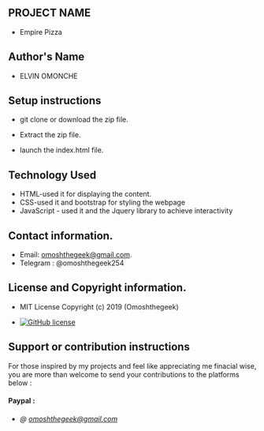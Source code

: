 ## PROJECT NAME
 - Empire Pizza
 ## Author's Name
 - ELVIN OMONCHE
 
## Setup instructions 
 - git clone or download the zip file.

 - Extract the zip file.

 - launch the index.html file.

## Technology Used
 - HTML-used it for displaying the content.
 - CSS-used it  and bootstrap for styling the webpage
 - JavaScript - used it and the Jquery library to achieve interactivity





## Contact information.
 - Email: omoshthegeek@gmail.com.
 - Telegram : @omoshthegeek254
## License and Copyright information.
 - MIT License Copyright (c) 2019 (Omoshthegeek)
 
 - [![GitHub license](https://img.shields.io/github/license/Naereen/StrapDown.js.svg)](https://github.com/Naereen/StrapDown.js/blob/master/LICENSE)

 ## Support or contribution instructions
For those inspired by my projects and feel like appreciating me finacial wise, you are more than welcome to send your contributions to the platforms below :
 #### Paypal :
* ###### @ omoshthegeek@gmail.com